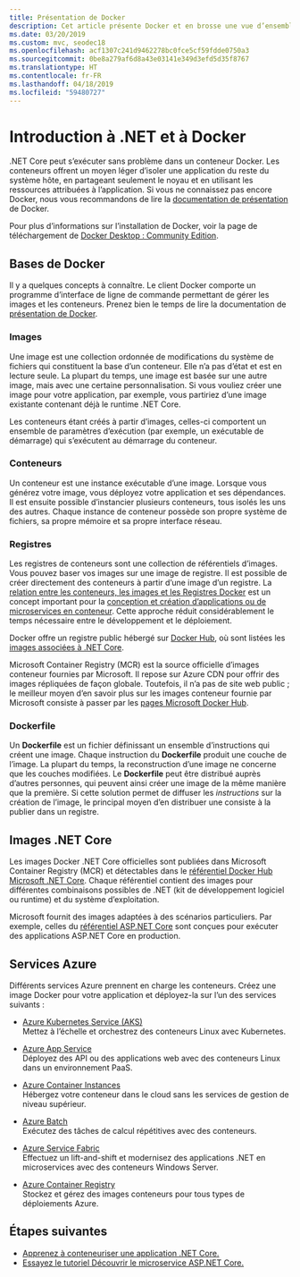 ```yaml
---
title: Présentation de Docker
description: Cet article présente Docker et en brosse une vue d’ensemble dans le contexte d’une application .NET Core.
ms.date: 03/20/2019
ms.custom: mvc, seodec18
ms.openlocfilehash: acf1307c241d9462278bc0fce5cf59fdde0750a3
ms.sourcegitcommit: 0be8a279af6d8a43e03141e349d3efd5d35f8767
ms.translationtype: HT
ms.contentlocale: fr-FR
ms.lasthandoff: 04/18/2019
ms.locfileid: "59480727"
---
```

# <a name="introduction-to-net-and-docker"></a>Introduction à .NET et à Docker

.NET Core peut s’exécuter sans problème dans un conteneur Docker. Les conteneurs offrent un moyen léger d’isoler une application du reste du système hôte, en partageant seulement le noyau et en utilisant les ressources attribuées à l’application. Si vous ne connaissez pas encore Docker, nous vous recommandons de lire la [documentation de présentation](https://docs.docker.com/engine/docker-overview/) de Docker.

Pour plus d’informations sur l’installation de Docker, voir la page de téléchargement de [Docker Desktop : Community Edition](https://www.docker.com/products/docker-desktop).

## <a name="docker-basics"></a>Bases de Docker

Il y a quelques concepts à connaître. Le client Docker comporte un programme d’interface de ligne de commande permettant de gérer les images et les conteneurs. Prenez bien le temps de lire la documentation de [présentation de Docker](https://docs.docker.com/engine/docker-overview/). 

### <a name="images"></a>Images

Une image est une collection ordonnée de modifications du système de fichiers qui constituent la base d’un conteneur. Elle n’a pas d’état et est en lecture seule. La plupart du temps, une image est basée sur une autre image, mais avec une certaine personnalisation. Si vous vouliez créer une image pour votre application, par exemple, vous partiriez d’une image existante contenant déjà le runtime .NET Core.

Les conteneurs étant créés à partir d’images, celles-ci comportent un ensemble de paramètres d’exécution (par exemple, un exécutable de démarrage) qui s’exécutent au démarrage du conteneur.

### <a name="containers"></a>Conteneurs

Un conteneur est une instance exécutable d’une image. Lorsque vous générez votre image, vous déployez votre application et ses dépendances. Il est ensuite possible d’instancier plusieurs conteneurs, tous isolés les uns des autres. Chaque instance de conteneur possède son propre système de fichiers, sa propre mémoire et sa propre interface réseau.

### <a name="registries"></a>Registres

Les registres de conteneurs sont une collection de référentiels d’images. Vous pouvez baser vos images sur une image de registre. Il est possible de créer directement des conteneurs à partir d’une image d’un registre. La [relation entre les conteneurs, les images et les Registres Docker](../../standard/microservices-architecture/container-docker-introduction/docker-containers-images-registries.md) est un concept important pour la [conception et création d’applications ou de microservices en conteneur](../../standard/microservices-architecture/architect-microservice-container-applications/index.md). Cette approche réduit considérablement le temps nécessaire entre le développement et le déploiement.

Docker offre un registre public hébergé sur [Docker Hub](https://hub.docker.com/), où sont listées les [images associées à .NET Core](https://hub.docker.com/_/microsoft-dotnet-core/). 

Microsoft Container Registry (MCR) est la source officielle d’images conteneur fournies par Microsoft. Il repose sur Azure CDN pour offrir des images répliquées de façon globale. Toutefois, il n’a pas de site web public ; le meilleur moyen d’en savoir plus sur les images conteneur fournie par Microsoft consiste à passer par les [pages Microsoft Docker Hub](https://hub.docker.com/_/microsoft-dotnet-core/).

### <a name="dockerfile"></a>Dockerfile

Un **Dockerfile** est un fichier définissant un ensemble d’instructions qui créent une image. Chaque instruction du **Dockerfile** produit une couche de l’image. La plupart du temps, la reconstruction d’une image ne concerne que les couches modifiées. Le **Dockerfile** peut être distribué auprès d’autres personnes, qui peuvent ainsi créer une image de la même manière que la première. Si cette solution permet de diffuser les *instructions* sur la création de l’image, le principal moyen d’en distribuer une consiste à la publier dans un registre.

## <a name="net-core-images"></a>Images .NET Core

Les images Docker .NET Core officielles sont publiées dans Microsoft Container Registry (MCR) et détectables dans le [référentiel Docker Hub Microsoft .NET Core](https://hub.docker.com/_/microsoft-dotnet-core/). Chaque référentiel contient des images pour différentes combinaisons possibles de .NET (kit de développement logiciel ou runtime) et du système d’exploitation. 

Microsoft fournit des images adaptées à des scénarios particuliers. Par exemple, celles du [référentiel ASP.NET Core](https://hub.docker.com/_/microsoft-dotnet-core-aspnet/) sont conçues pour exécuter des applications ASP.NET Core en production.

## <a name="azure-services"></a>Services Azure

Différents services Azure prennent en charge les conteneurs. Créez une image Docker pour votre application et déployez-la sur l’un des services suivants :

* [Azure Kubernetes Service (AKS)](https://azure.microsoft.com/services/kubernetes-service/)\
Mettez à l’échelle et orchestrez des conteneurs Linux avec Kubernetes.

* [Azure App Service](https://azure.microsoft.com/services/app-service/containers/)\
Déployez des API ou des applications web avec des conteneurs Linux dans un environnement PaaS.

* [Azure Container Instances](https://azure.microsoft.com/services/container-instances/)\
Hébergez votre conteneur dans le cloud sans les services de gestion de niveau supérieur.

* [Azure Batch](https://azure.microsoft.com/services/batch/)\
Exécutez des tâches de calcul répétitives avec des conteneurs.

* [Azure Service Fabric](https://azure.microsoft.com/services/service-fabric/)\
Effectuez un lift-and-shift et modernisez des applications .NET en microservices avec des conteneurs Windows Server.

* [Azure Container Registry](https://azure.microsoft.com/services/container-registry/)\
Stockez et gérez des images conteneurs pour tous types de déploiements Azure.

## <a name="next-steps"></a>Étapes suivantes

* [Apprenez à conteneuriser une application .NET Core.](build-docker-netcore-container.md)
* [Essayez le tutoriel Découvrir le microservice ASP.NET Core.](https://dotnet.microsoft.com/learn/web/aspnet-microservice-tutorial/intro)
